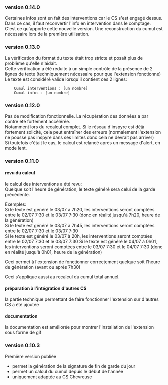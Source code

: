 ### version 0.14.0
Certaines infos sont en fait des interventions car le CS s'est engagé dessus.  
Dans ce cas, il faut reconvertir l'info en intervention dans le comptage.  
C'est ce qu'apporte cette nouvelle version. Une reconstruction du cumul est nécessaire lors de la première utilisation.

### version 0.13.0
La vérification du format du texte était trop stricte et posait plus de problème qu'elle n'aidait.  
Cette vérification a été réduite à un simple contrôle de la présence de 2 lignes de texte (techniquement nécessaire pour que l'extension fonctionne)  
Le texte est considéré valide lorsqu'il contient ces 2 lignes:
```
    Cumul interventions : [un nombre]
    Cumul infos : [un nombre]
```


### version 0.12.0
Pas de modification fonctionnelle. La récupération des données a par contre été fortement accélérée.  
Notamment lors du recalcul complet.
Si le réseau d'inspyre est déjà fortement solicité, cela peut entraîner des erreurs (normalement l'extension ne pousse pas inspyre dans ses limites donc cela ne devrait pas arriver)  
Si toutefois c'était le cas, le calcul est relancé après un message d'alert, en mode lent.

### version 0.11.0
#### revu du calcul
le calcul des interventions a été revu:   
Quelque soit l'heure de génération, le texte généré sera celui de la garde précédente.

Exemples:     
Si le texte est généré le 03/07 à 7h20, les interventions seront comptées entre le 02/07 7:30 et le 03/07 7:30 (donc en réalité jusqu'à 7h20, heure de la génération)    
Si le texte est généré le 03/07 à 7h45, les interventions seront comptées entre le 02/07 7:30 et le 03/07 7:30  
Si le texte est généré le 03/07 à 20h, les interventions seront comptées entre le 02/07 7:30 et le 03/07 7:30
Si le texte est généré le 04/07 à 0h01, les interventions seront comptées entre le 03/07 7:30 et le 04/07 7:30 (donc en réalité jusqu'à 0h01, heure de la génération)

Ceci permet à l'extension de fonctionner correctement quelque soit l'heure de génération (avant ou après 7h30)

Ceci s'applique aussi au recalcul du cumul total annuel.

#### préparation à l'intégration d'autres CS
la partie technique permettant de faire fonctionner l'extension sur d'autres CS a été ajoutée

#### documentation
la documentation est améliorée pour montrer l'installation de l'extension sous forme de gif

### version 0.10.3
Première version publiée
* permet la génération de la signature de fin de garde du jour
* permet un calcul du cumul depuis le début de l'année
* uniquement adaptée au CS Chevreuse

